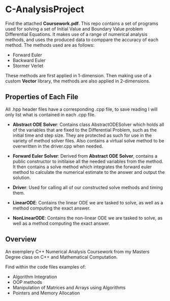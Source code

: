 # C-AnalysisProject

Find the attached **Coursework.pdf**. This repo contains a set of programs used for solving a set of Initial Value and Boundary Value problem Differential Equations. It makes use of a range of numerical analysis methods, and uses the produced data to comppare the accuracy of each method. The methods used are as follows:
- Forward Euler
- Backward Euler
- Stormer Verlet

These methods are first applied in 1-dimension. Then making use of a custom **Vector** library, the methods are also applied in 2-dimensions.


## Properties of Each File 

All .hpp header files have a corresponding .cpp file, to save reading I will only list what is contained in each .cpp file.

- **Abstract ODE Solver**: Contains class AbstractODESolver which holds all of the variables that are fixed to the Differential Problem, such as the initial time and step size. They are protected as such for use in the variety of method solver files. Also contains a virtual solve method to be overwritten in the driver.cpp when needed.


- **Forward Euler Solver**: Derived from **Abstract ODE Solver**, contains a public constructor to initilaise all the needed variables from the method. It then contains a solve method which integrates the forward euler method to calculate the numerical estimate to the answer and output the solution.

- **Driver**: Used for calling all of our constructed solve methods and timing them.

- **LinearODE**: Contains the linear ODE we are tasked to solve, as well as a method computing the exact answer.

- **NonLinearODE**: Contains the non-linear ODE we are tasked to solve, as well as a method computing the exact answer.

## Overview

An exemplery C++ Numerical Analysis Coursework from my Masters Degree class on C++ and Mathematical Computation.

Find within the code files examples of:

- Algorithm Integration
- OOP methods
- Manipulation of Matrices and Arrays using Algorithms
- Pointers and Memory Allocation
